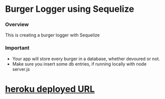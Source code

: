 
# Burger Logger using Sequelize

### Overview

This is creating a burger logger with Sequelize

### Important

* Your app will store every burger in a database, whether devoured or not.
* Make sure you insert some db entries, if running locally with node server.js

# [heroku deployed URL](https://nameless-ocean-75453.herokuapp.com/)